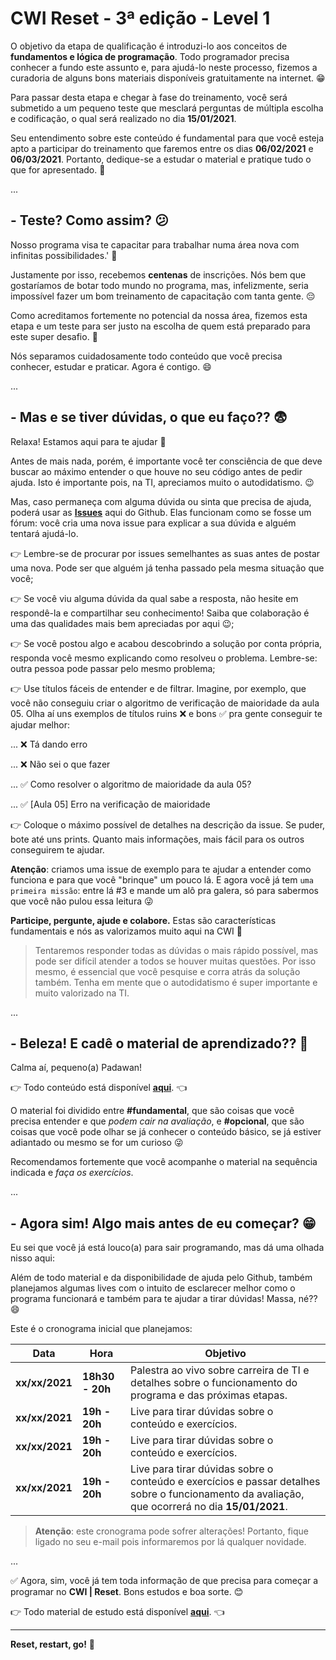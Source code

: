 # CWI Reset - 3ª edição - Level 1

O objetivo da etapa de qualificação é introduzi-lo aos conceitos de **fundamentos e lógica de programação**. Todo programador precisa conhecer a fundo este assunto e, para ajudá-lo neste processo, fizemos a curadoria de alguns bons materiais disponíveis gratuitamente na internet. 😁

Para passar desta etapa e chegar à fase do treinamento, você será submetido a um pequeno teste que mesclará perguntas de múltipla escolha e codificação, o qual será realizado no dia **15/01/2021**.

Seu entendimento sobre este conteúdo é fundamental para que você esteja apto a participar do treinamento que faremos entre os dias **06/02/2021** e **06/03/2021**. Portanto, dedique-se a estudar o material e pratique tudo o que for apresentado. 💪

...

## - Teste? Como assim? 😕

Nosso programa visa te capacitar para trabalhar numa área nova com infinitas possibilidades.' 🚀 

Justamente por isso, recebemos **centenas** de inscrições. Nós bem que gostaríamos de botar todo mundo no programa, mas, infelizmente, seria impossível fazer um bom treinamento de capacitação com tanta gente. 😔

Como acreditamos fortemente no potencial da nossa área, fizemos esta etapa e um teste para ser justo na escolha de quem está preparado para este super desafio. 💪

Nós separamos cuidadosamente todo conteúdo que você precisa conhecer, estudar e praticar. Agora é contigo. 😄

...

## - Mas e se tiver dúvidas, o que eu faço?? 😨

Relaxa! Estamos aqui para te ajudar 👊

Antes de mais nada, porém, é importante você ter consciência de que deve buscar ao máximo entender o que houve no seu código antes de pedir ajuda. Isto é importante pois, na TI, apreciamos muito o autodidatismo. 😉

Mas, caso permaneça com alguma dúvida ou sinta que precisa de ajuda, poderá usar as **[Issues](https://github.com/cwi-reset/edicao-03-level-1/issues)** aqui do Github. Elas funcionam como se fosse um fórum: você cria uma nova issue para explicar a sua dúvida e alguém tentará ajudá-lo.

👉 Lembre-se de procurar por issues semelhantes as suas antes de postar uma nova. Pode ser que alguém já tenha passado pela mesma situação que você;

👉 Se você viu alguma dúvida da qual sabe a resposta, não hesite em respondê-la e compartilhar seu conhecimento! Saiba que colaboração é uma das qualidades mais bem apreciadas por aqui 😉;

👉 Se você postou algo e acabou descobrindo a solução por conta própria, responda você mesmo explicando como resolveu o problema. Lembre-se: outra pessoa pode passar pelo mesmo problema;

👉 Use títulos fáceis de entender e de filtrar. Imagine, por exemplo, que você não conseguiu criar o algoritmo de verificação de maioridade da aula 05. Olha aí uns exemplos de títulos ruins ❌ e bons ✅ pra gente conseguir te ajudar melhor:

... ❌ Tá dando erro

... ❌ Não sei o que fazer

... ✅ Como resolver o algoritmo de maioridade da aula 05?

... ✅ [Aula 05] Erro na verificação de maioridade

👉 Coloque o máximo possível de detalhes na descrição da issue. Se puder, bote até uns prints. Quanto mais informações, mais fácil para os outros conseguirem te ajudar.

**Atenção**: criamos uma issue de exemplo para te ajudar a entender como funciona e para que você "brinque" um pouco lá. E agora você já tem `uma primeira missão`: entre lá #3 e mande um alô pra galera, só para sabermos que você não pulou essa leitura 😜

**Participe, pergunte, ajude e colabore.** Estas são características fundamentais e nós as valorizamos muito aqui na CWI 🤘

> Tentaremos responder todas as dúvidas o mais rápido possível, mas pode ser difícil atender a todos se houver muitas questões. Por isso mesmo, é essencial que você pesquise e corra atrás da solução também. Tenha em mente que o autodidatismo é super importante e muito valorizado na TI.

...

## - Beleza! E cadê o material de aprendizado?? 🤔

Calma aí, pequeno(a) Padawan!

👉 Todo conteúdo está disponível **[aqui](material.md)**. 👈

O material foi dividido entre **#fundamental**, que são coisas que você precisa entender e que _podem cair na avaliação_, e **#opcional**, que são coisas que você pode olhar se já conhecer o conteúdo básico, se já estiver adiantado ou mesmo se for um curioso 😜

Recomendamos fortemente que você acompanhe o material na sequência indicada e _faça os exercícios_.

...

## - Agora sim! Algo mais antes de eu começar? 😁

Eu sei que você já está louco(a) para sair programando, mas dá uma olhada nisso aqui:

Além de todo material e da disponibilidade de ajuda pelo Github, também planejamos algumas lives com o intuito de esclarecer melhor como o programa funcionará e também para te ajudar a tirar dúvidas! Massa, né?? 😄

Este é o cronograma inicial que planejamos:

| Data | Hora | Objetivo |
| - | - | - |
| **xx/xx/2021** | **18h30 - 20h** | Palestra ao vivo sobre carreira de TI e detalhes sobre o funcionamento do programa e das próximas etapas. |
| **xx/xx/2021** | **19h - 20h** | Live para tirar dúvidas sobre o conteúdo e exercícios. |
| **xx/xx/2021** | **19h - 20h** | Live para tirar dúvidas sobre o conteúdo e exercícios. |
| **xx/xx/2021** | **19h - 20h** | Live para tirar dúvidas sobre o conteúdo e exercícios e passar detalhes sobre o funcionamento da avaliação, que ocorrerá no dia **15/01/2021**. |

> **Atenção**: este cronograma pode sofrer alterações! Portanto, fique ligado no seu e-mail pois informaremos por lá qualquer novidade.

...

✅ Agora, sim, você já tem toda informação de que precisa para começar a programar no **CWI | Reset**. Bons estudos e boa sorte. 😊

👉 Todo material de estudo está disponível **[aqui](material.md)**. 👈

---

**Reset, restart, go!** 🚀
